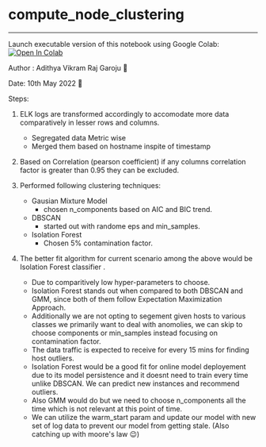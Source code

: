 # compute_node_clustering
---
Launch executable version of this notebook using Google Colab: [![Open In Colab](https://colab.research.google.com/assets/colab-badge.svg)](https://colab.research.google.com/drive/1EUxNKGWhHbPNOtsWExg5-TmDt78m0R5N?usp=sharing)

Author : Adithya Vikram Raj Garoju 📧

Date: 10th May 2022 📅

  Steps:
  1. ELK logs are transformed accordingly to accomodate more data comparatively in lesser rows and columns. 
      *   Segregated data Metric wise
      *   Merged them based on hostname inspite of timestamp


  2. Based on Correlation (pearson coefficient) if any columns correlation factor is greater than 0.95 they can be excluded.

  3. Performed following clustering techniques:
        *   Gausian Mixture Model
            - chosen n_components based on AIC and BIC trend.
        *   DBSCAN
            - started out with randome eps and min_samples.
        *   Isolation Forest
            - Chosen 5% contamination factor.

  4. The better fit algorithm for current scenario among the above would be Isolation Forest classifier .
      *  Due to comparitively low hyper-parameters to choose.
      * Isolation Forest stands out when compared to both DBSCAN and GMM, since both of them follow Expectation Maximization Approach.
      * Additionally we are not opting to segement given hosts to various classes we primarily want to deal with anomolies, we can skip to choose components or min_samples instead focusing on contamination factor.
      * The data traffic is expected to receive for every 15 mins for finding host outliers.
      * Isolation Forest would be a good fit for online model deployement due to its model persistence and it doesnt need to train every time unlike DBSCAN. We can predict new instances and recommend outliers.
      * Also GMM would do but we need to choose n_components all the time which is not relevant at this point of time.
      * We can utilize the warm_start param and update our model with new set of log data to prevent our model from getting stale. 
      (Also catching up with moore's law 😉)
